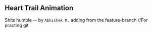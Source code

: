 ## Heart Trail Animation

Shits humble
-- by `Abhishek M.` adding from the feature-branch
//For practing git